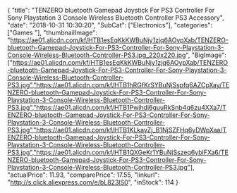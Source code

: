 {
	"title": "TENZERO bluetooth Gamepad Joystick For PS3 Controller For Sony Playstation 3 Console Wireless Bluetooth Controller PS3 Accessory",
	"date": "2018-10-31 10:30:20",
	"SubCat": ["Electronics"],
	"categories": ["Games "],
	"thumbnailImage": "https://ae01.alicdn.com/kf/HTB1esEqKkKWBuNjy1zjq6AOypXab/TENZERO-bluetooth-Gamepad-Joystick-For-PS3-Controller-For-Sony-Playstation-3-Console-Wireless-Bluetooth-Controller-PS3.jpg_220x220.jpg",
	"BigImage": ["https://ae01.alicdn.com/kf/HTB1esEqKkKWBuNjy1zjq6AOypXab/TENZERO-bluetooth-Gamepad-Joystick-For-PS3-Controller-For-Sony-Playstation-3-Console-Wireless-Bluetooth-Controller-PS3.jpg","https://ae01.alicdn.com/kf/HTB1hRGfKrSYBuNjSspfq6AZCpXay/TENZERO-bluetooth-Gamepad-Joystick-For-PS3-Controller-For-Sony-Playstation-3-Console-Wireless-Bluetooth-Controller-PS3.jpg","https://ae01.alicdn.com/kf/HTB1Pwjhdi6guuRkSnb4q6zu4XXa7/TENZERO-bluetooth-Gamepad-Joystick-For-PS3-Controller-For-Sony-Playstation-3-Console-Wireless-Bluetooth-Controller-PS3.jpg","https://ae01.alicdn.com/kf/HTB1KLkavZj_B1NjSZFHq6yDWpXaa/TENZERO-bluetooth-Gamepad-Joystick-For-PS3-Controller-For-Sony-Playstation-3-Console-Wireless-Bluetooth-Controller-PS3.jpg","https://ae01.alicdn.com/kf/HTB1QXGeKr1YBuNjSszeq6yblFXa6/TENZERO-bluetooth-Gamepad-Joystick-For-PS3-Controller-For-Sony-Playstation-3-Console-Wireless-Bluetooth-Controller-PS3.jpg"],
	"actualPrice": 11.93,
	"comparePrice": 17.55,
	"linkurl": "http://s.click.aliexpress.com/e/bL823lS0",
	"inStock": 114
}
